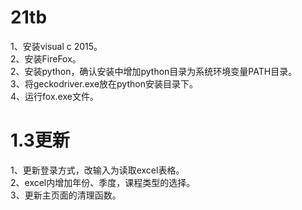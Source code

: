 # 21tb

1、安装visual c 2015。  
2、安装FireFox。  
2、安装python，确认安装中增加python目录为系统环境变量PATH目录。  
3、将geckodriver.exe放在python安装目录下。  
4、运行fox.exe文件。  

#
# 1.3更新
1、更新登录方式，改输入为读取excel表格。  
2、excel内增加年份、季度，课程类型的选择。  
3、更新主页面的清理函数。  
#
